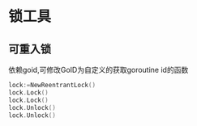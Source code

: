 # 锁工具

## 可重入锁

依赖goid,可修改GoID为自定义的获取goroutine id的函数

```go
lock:=NewReentrantLock()
lock.Lock()
lock.Lock()
lock.Unlock()
lock.Unlock()
```
